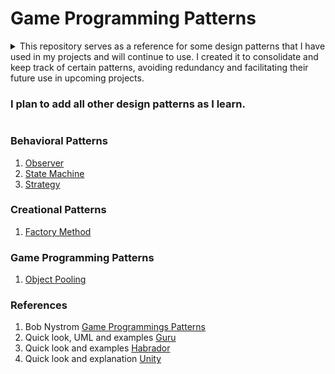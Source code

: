 # Game Programming Patterns
<details><summary> This repository serves as a reference for some design patterns that I have used in my projects and will continue to use. I created it to consolidate and keep track of certain patterns, avoiding redundancy and facilitating their future use in upcoming projects.
  
### I plan to add all other design patterns as I learn.
</summary>
<p>
</p>
</details>

### Behavioral Patterns
 1. [Observer](https://github.com/atakandll/GameProgrammingPatterns/tree/main/Assets/Scripts/ObserverPattern)
 2. [State Machine](https://github.com/atakandll/GameProgrammingPatterns/tree/main/Assets/Scripts/StatePattern)
 3. [Strategy](https://github.com/atakandll/GameProgrammingPatterns/tree/main/Assets/Scripts/StrategyPattern)

### Creational Patterns
1. [Factory Method](https://github.com/atakandll/GameProgrammingPatterns/tree/main/Assets/Scripts/FactoryPattern)

### Game Programming Patterns
1. [Object Pooling](https://github.com/atakandll/GameProgrammingPatterns/tree/main/Assets/Scripts/ObjectPooling)


### References
1. Bob Nystrom [Game Programmings Patterns](https://gameprogrammingpatterns.com/contents.html)
2. Quick look, UML and examples [Guru](https://refactoring.guru/design-patterns)
3. Quick look and examples [Habrador](https://www.habrador.com/tutorials/programming-patterns)
4. Quick look and explanation [Unity](https://learn.unity.com/tutorial/introduction-to-object-pooling-2019-3)

